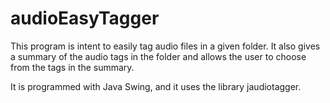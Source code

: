 # audioEasyTagger
This program is intent to easily tag audio files in a given folder.
It also gives a summary of the audio tags in the folder and allows the user to choose from the tags in the summary.

It is programmed with Java Swing, and it uses the library jaudiotagger.
